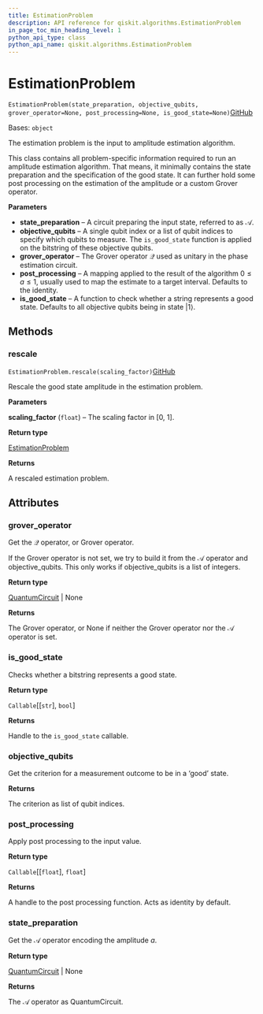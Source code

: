 ```yaml
---
title: EstimationProblem
description: API reference for qiskit.algorithms.EstimationProblem
in_page_toc_min_heading_level: 1
python_api_type: class
python_api_name: qiskit.algorithms.EstimationProblem
---
```


# EstimationProblem

<span id="qiskit.algorithms.EstimationProblem" />

`EstimationProblem(state_preparation, objective_qubits, grover_operator=None, post_processing=None, is_good_state=None)`[GitHub](https://github.com/qiskit/qiskit/tree/stable/0.42/qiskit/algorithms/amplitude_estimators/estimation_problem.py "view source code")

Bases: `object`

The estimation problem is the input to amplitude estimation algorithm.

This class contains all problem-specific information required to run an amplitude estimation algorithm. That means, it minimally contains the state preparation and the specification of the good state. It can further hold some post processing on the estimation of the amplitude or a custom Grover operator.

**Parameters**

*   **state\_preparation** – A circuit preparing the input state, referred to as $\mathcal{A}$.
*   **objective\_qubits** – A single qubit index or a list of qubit indices to specify which qubits to measure. The `is_good_state` function is applied on the bitstring of these objective qubits.
*   **grover\_operator** – The Grover operator $\mathcal{Q}$ used as unitary in the phase estimation circuit.
*   **post\_processing** – A mapping applied to the result of the algorithm $0 \leq a \leq 1$, usually used to map the estimate to a target interval. Defaults to the identity.
*   **is\_good\_state** – A function to check whether a string represents a good state. Defaults to all objective qubits being in state $|1\rangle$.

## Methods

### rescale

<span id="qiskit.algorithms.EstimationProblem.rescale" />

`EstimationProblem.rescale(scaling_factor)`[GitHub](https://github.com/qiskit/qiskit/tree/stable/0.42/qiskit/algorithms/amplitude_estimators/estimation_problem.py "view source code")

Rescale the good state amplitude in the estimation problem.

**Parameters**

**scaling\_factor** (`float`) – The scaling factor in \[0, 1].

**Return type**

[EstimationProblem](qiskit.algorithms.EstimationProblem "qiskit.algorithms.EstimationProblem")

**Returns**

A rescaled estimation problem.

## Attributes

<span id="qiskit.algorithms.EstimationProblem.grover_operator" />

### grover\_operator

Get the $\mathcal{Q}$ operator, or Grover operator.

If the Grover operator is not set, we try to build it from the $\mathcal{A}$ operator and objective\_qubits. This only works if objective\_qubits is a list of integers.

**Return type**

[QuantumCircuit](qiskit.circuit.QuantumCircuit "qiskit.circuit.QuantumCircuit") | None

**Returns**

The Grover operator, or None if neither the Grover operator nor the $\mathcal{A}$ operator is set.

<span id="qiskit.algorithms.EstimationProblem.is_good_state" />

### is\_good\_state

Checks whether a bitstring represents a good state.

**Return type**

`Callable`\[\[`str`], `bool`]

**Returns**

Handle to the `is_good_state` callable.

<span id="qiskit.algorithms.EstimationProblem.objective_qubits" />

### objective\_qubits

Get the criterion for a measurement outcome to be in a ‘good’ state.

**Returns**

The criterion as list of qubit indices.

<span id="qiskit.algorithms.EstimationProblem.post_processing" />

### post\_processing

Apply post processing to the input value.

**Return type**

`Callable`\[\[`float`], `float`]

**Returns**

A handle to the post processing function. Acts as identity by default.

<span id="qiskit.algorithms.EstimationProblem.state_preparation" />

### state\_preparation

Get the $\mathcal{A}$ operator encoding the amplitude $a$.

**Return type**

[QuantumCircuit](qiskit.circuit.QuantumCircuit "qiskit.circuit.QuantumCircuit") | None

**Returns**

The $\mathcal{A}$ operator as QuantumCircuit.

